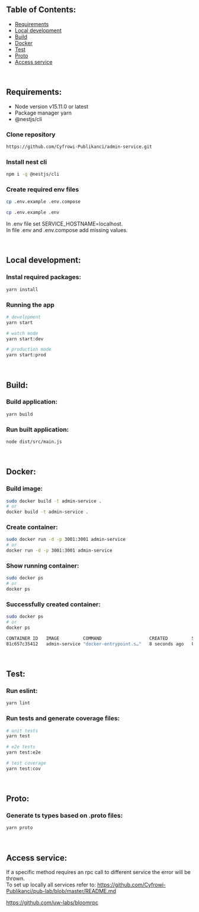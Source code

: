 ## Table of Contents:
* [Requirements](https://github.com/Cyfrowi-Publikanci/admin-service#requirements)
* [Local development](https://github.com/Cyfrowi-Publikanci/admin-service#local-development)
* [Build](https://github.com/Cyfrowi-Publikanci/admin-service#build)
* [Docker](https://github.com/Cyfrowi-Publikanci/admin-service#docker)
* [Test](https://github.com/Cyfrowi-Publikanci/admin-service#test)
* [Proto](https://github.com/Cyfrowi-Publikanci/admin-service#proto)
* [Access service](https://github.com/Cyfrowi-Publikanci/admin-service#access-service)

<br/>

## Requirements:
* Node version v15.11.0 or latest
* Package manager yarn
* @nestjs/cli

### Clone repository

```bash
https://github.com/Cyfrowi-Publikanci/admin-service.git
```

### Install nest cli

```bash
npm i -g @nestjs/cli
```

### Create required env files

```bash
cp .env.example .env.compose
```

```bash
cp .env.example .env
```

In .env file set SERVICE_HOSTNAME=localhost.<br/>
In file .env and .env.compose add missing values.

<br/>

## Local development:

### Instal required packages:

```bash
yarn install
```

### Running the app

```bash
# development
yarn start

# watch mode
yarn start:dev

# production mode
yarn start:prod
```

<br/>

## Build:

### Build application:

```bash
yarn build
```

### Run built application:

```bash
node dist/src/main.js
```

<br/>

## Docker:

### Build image:

```bash
sudo docker build -t admin-service .
# or
docker build -t admin-service .
```

### Create container:

```bash
sudo docker run -d -p 3001:3001 admin-service
# or
docker run -d -p 3001:3001 admin-service
```

### Show running container:

```bash
sudo docker ps
# or
docker ps
```

### Successfully created container:

```bash
sudo docker ps
# or
docker ps
```

```bash
CONTAINER ID   IMAGE         COMMAND                  CREATED         STATUS         PORTS                    NAMES
81c657c35412   admin-service "docker-entrypoint.s…"   8 seconds ago   Up 7 seconds   0.0.0.0:3001->3001/tcp   gifted_gates
```

<br/>

## Test:

### Run eslint:

```bash
yarn lint
```

### Run tests and generate coverage files:

```bash
# unit tests
yarn test

# e2e tests
yarn test:e2e

# test coverage
yarn test:cov
```

<br/>

## Proto:

### Generate ts types based on .proto files:

```bash
yarn proto
```

<br/>

## Access service:

If a specific method requires an rpc call to different service the error will be thrown.<br/>
To set up locally all services  refer to: https://github.com/Cyfrowi-Publikanci/pub-lab/blob/master/README.md

https://github.com/uw-labs/bloomrpc
